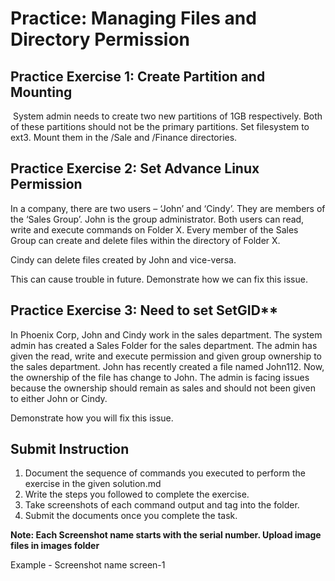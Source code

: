 # Practice: Managing Files and Directory Permission

## Practice Exercise 1: Create Partition and Mounting
​
System admin needs to create two new partitions of 1GB respectively. Both of these partitions should not be the primary partitions. Set filesystem to ext3. Mount them in the /Sale and /Finance directories.​

## Practice Exercise 2: Set Advance Linux Permission​

In a company, there are two users – ‘John’ and ‘Cindy’. They are members of the  ‘Sales Group’. John is the group administrator. Both users can read, write and execute commands on Folder X. Every member of the Sales Group can create and delete files within the directory of Folder X.​

Cindy can delete files created by John and vice-versa.​

This can cause trouble in future. Demonstrate how we can fix this issue.​
​
## Practice Exercise 3: Need to set SetGID**​

In Phoenix Corp, John and Cindy work in the sales department.  The system admin has created a Sales Folder for the sales department. The admin has given the read, write and execute permission and given group ownership to the sales department. John has recently created a file named John112. Now, the ownership of the file has change to John. The admin is facing issues because the ownership should remain as sales and should not been given to either John or Cindy. ​

Demonstrate how you will  fix this issue.
​
## Submit Instruction
1. Document the sequence of commands you executed to perform the exercise in the given solution.md 
2. Write the steps you followed to complete the exercise. 
3. Take screenshots of each command output and tag into the folder.
4. Submit the documents once you complete the task. 

**Note: Each Screenshot name starts with the serial number. Upload image files in images folder** 

Example - Screenshot name 
screen-1​

​

​


